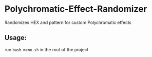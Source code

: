 # Polychromatic-Effect-Randomizer
Randomizes HEX and pattern for custom Polychromatic effects

## Usage:
run
```bash menu.sh``` in the root of the project
